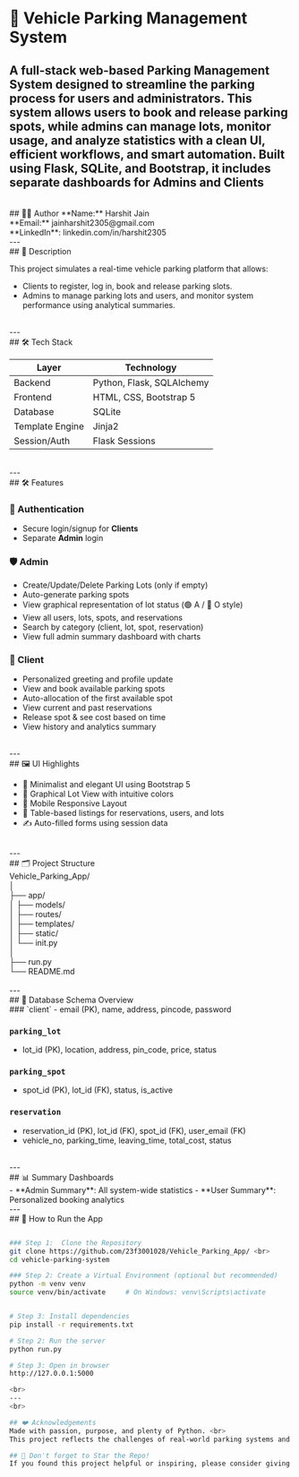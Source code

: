 # 🚗 Vehicle Parking Management System

A full-stack web-based Parking Management System designed to streamline the parking process for users and administrators. This system allows users to book and release parking spots, while admins can manage lots, monitor usage, and analyze statistics with a clean UI, efficient workflows, and smart automation. Built using **Flask**, **SQLite**, and **Bootstrap**, it includes separate dashboards for **Admins** and **Clients**
<br>
---
<br>
## 👨‍💻 Author
**Name:** Harshit Jain  <br>
**Email:** jainharshit2305@gmail.com<br>
**LinkedIn**: linkedin.com/in/harshit2305
<br>
---
<br>
## 📝 Description

This project simulates a real-time vehicle parking platform that allows:
- Clients to register, log in, book and release parking slots.
- Admins to manage parking lots and users, and monitor system performance using analytical summaries.
<br>
---
<br>
## 🛠 Tech Stack

| Layer           | Technology                  |
|-----------------|------------------------------
| Backend         | Python, Flask, SQLAlchemy   |
| Frontend        | HTML, CSS, Bootstrap 5      |
| Database        | SQLite                      |
| Template Engine | Jinja2                      |
| Session/Auth    | Flask Sessions              |
<br>
---
<br>
## 🛠️ Features

### 🔐 Authentication
- Secure login/signup for **Clients**
- Separate **Admin** login

### 🛡️ Admin
- Create/Update/Delete Parking Lots (only if empty)
- Auto-generate parking spots
- View graphical representation of lot status (🟢 A / 🔴 O style)
- View all users, lots, spots, and reservations
- Search by category (client, lot, spot, reservation)
- View full admin summary dashboard with charts

### 👥 Client
- Personalized greeting and profile update
- View and book available parking spots
- Auto-allocation of the first available spot
- View current and past reservations
- Release spot & see cost based on time
- View history and analytics summary
<br>
---
<br>
## 🖼 UI Highlights

- 🎨 Minimalist and elegant UI using Bootstrap 5
- 🧩 Graphical Lot View with intuitive colors
- 📱 Mobile Responsive Layout
- 🧾 Table-based listings for reservations, users, and lots
- ✍️ Auto-filled forms using session data
<br>
---
<br>
## 🗂️ Project Structure
<br>
Vehicle_Parking_App/<br>
│<br>
├── app/<br>
│ ├── models/ <br>
│ ├── routes/ <br>
│ ├── templates/ <br>
│ ├── static/ <br>
│ └── init.py <br>
│<br>
├── run.py <br>
└── README.md <br>

<br>
---
<br>
## 🧠 Database Schema Overview
<br>
### `client`
- email (PK), name, address, pincode, password

### `parking_lot`
- lot_id (PK), location, address, pin_code, price, status

### `parking_spot`
- spot_id (PK), lot_id (FK), status, is_active

### `reservation`
- reservation_id (PK), lot_id (FK), spot_id (FK), user_email (FK)
- vehicle_no, parking_time, leaving_time, total_cost, status
<br>
---

<br>
## 📊 Summary Dashboards
<br>
- **Admin Summary**: All system-wide statistics
- **User Summary**: Personalized booking analytics
<br>
---
<br>
## 📎 How to Run the App

```bash

### Step 1:  Clone the Repository
git clone https://github.com/23f3001028/Vehicle_Parking_App/ <br>
cd vehicle-parking-system

### Step 2: Create a Virtual Environment (optional but recommended)
python -m venv venv
source venv/bin/activate     # On Windows: venv\Scripts\activate


# Step 3: Install dependencies
pip install -r requirements.txt

# Step 2: Run the server
python run.py

# Step 3: Open in browser
http://127.0.0.1:5000

<br>
---
<br>

## ❤️ Acknowledgements
Made with passion, purpose, and plenty of Python. <br>
This project reflects the challenges of real-world parking systems and aims to simplify them for users and admins alike.

## 🌟 Don't forget to Star the Repo!
If you found this project helpful or inspiring, please consider giving it a ⭐ on GitHub!